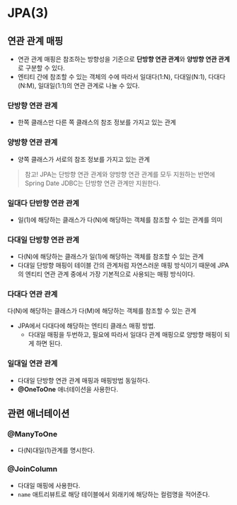 # JPA(3)

## 연관 관계 매핑
* 연관 관계 매핑은 참조하는 방향성을 기준으로 **단방향 연관 관계**와 **양방향 연관 관계**로 구분할 수 있다.
* 엔티티 간에 참조할 수 있는 객체의 수에 따라서 일대다(1:N), 다대일(N:1), 다대다(N:M), 일대일(1:1)의 연관 관계로 나눌 수 있다.

### 단방향 연관 관계
* 한쪽 클래스만 다른 쪽 클래스의 참조 정보를 가지고 있는 관계

### 양방향 연관 관계
* 양쪽 클래스가 서로의 참조 정보를 가지고 있는 관계

> 참고! JPA는 단방향 연관 관계와 양방향 연관 관계를 모두 지원하는 반면에 Spring Date JDBC는 단방향 연관 관계만 지원한다.


### 일대다 단반향 연관 관계
* 일(1)에 해당하는 클래스가 다(N)에 해당하는 객체를 참조할 수 있는 관계를 의미

### 다대일 단방향 연관 관계
* 다(N)에 해당하는 클래스가 일(1)에 해당하는 객체를 참조할 수 있는 관계
* 다대일 단방향 매핑이 테이블 간의 관계처럼 자연스러운 매핑 방식이기 때문에 JPA의 엔티티 연관 관계 중에서 가장 기본적으로 사용되는 매핑 방식이다.

### 다대다 연관 관계
다(N)에 해당하는 클래스가 다(M)에 해당하는 객체를 참조할 수 있는 관계
* JPA에서 다대다에 해당하는 엔티티 클래스 매핑 방법.
  * 다대일 매핑을 두번하고, 필요에 따라서 일대다 관계 매핑으로 양방향 매핑이 되게 하면 된다.

### 일대일 연관 관계
* 다대일 단방향 연관 관계 매핑과 매핑방법 동일하다.
* **@OneToOne** 애너테이션을 사용한다.


## 관련 애너테이션

### @ManyToOne
* 다(N)대일(1)관계를 명시한다.


### @JoinColumn
* 다대일 매핑에 사용한다.
* `name` 애트리뷰트로 해당 테이블에서 외래키에 해당하는 컬럼명을 적어준다.
